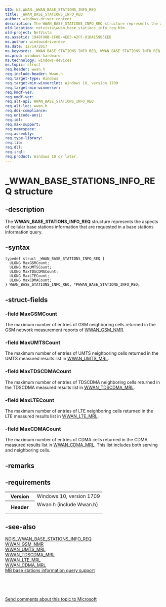 ```yaml
---
UID: NS.WWAN._WWAN_BASE_STATIONS_INFO_REQ
title: _WWAN_BASE_STATIONS_INFO_REQ
author: windows-driver-content
description: The WWAN_BASE_STATIONS_INFO_REQ structure represents the aspects of cellular base stations information that are requested in a base stations information query.
old-location: netvista\wwan_base_stations_info_req.htm
old-project: NetVista
ms.assetid: 1948F98B-1F0B-4EB3-A2FF-01DA159B5EEB
ms.author: windowsdriverdev
ms.date: 12/14/2017
ms.keywords: _WWAN_BASE_STATIONS_INFO_REQ, WWAN_BASE_STATIONS_INFO_REQ, *PWWAN_BASE_STATIONS_INFO_REQ, PWWAN_BASE_STATIONS_INFO_REQ
ms.prod: windows-hardware
ms.technology: windows-devices
ms.topic: struct
req.header: wwan.h
req.include-header: Wwan.h
req.target-type: Windows
req.target-min-winverclnt: Windows 10, version 1709
req.target-min-winversvr: 
req.kmdf-ver: 
req.umdf-ver: 
req.alt-api: WWAN_BASE_STATIONS_INFO_REQ
req.alt-loc: wwan.h
req.ddi-compliance: 
req.unicode-ansi: 
req.idl: 
req.max-support: 
req.namespace: 
req.assembly: 
req.type-library: 
req.lib: 
req.dll: 
req.irql: 
req.product: Windows 10 or later.
---
```


# _WWAN_BASE_STATIONS_INFO_REQ structure



## -description
The <b>WWAN_BASE_STATIONS_INFO_REQ</b> structure represents the aspects of cellular base stations information that are requested in a base stations information query.



## -syntax

````
typedef struct _WWAN_BASE_STATIONS_INFO_REQ {
  ULONG MaxGSMCount;
  ULONG MaxUMTSCount;
  ULONG MaxTDSCDMACount;
  ULONG MaxLTECount;
  ULONG MaxCDMACount;
} WWAN_BASE_STATIONS_INFO_REQ, *PWWAN_BASE_STATIONS_INFO_REQ;
````


## -struct-fields

### -field MaxGSMCount

The maximum number of entries of GSM neighboring cells returned in the GSM network measurement reports of <a href="netvista.wwan_gsm_nmr">WWAN_GSM_NMR</a>.


### -field MaxUMTSCount

The maximum number of entries of UMTS neighboring cells returned in the UMTS measured results list in <a href="netvista.wwan_umts_mrl">WWAN_UMTS_MRL</a>.


### -field MaxTDSCDMACount

The maximum number of entries of TDSCDMA neighboring cells returned in the TDSCDMA measured results list in <a href="netvista.wwan_tdscdma_mrl">WWAN_TDSCDMA_MRL</a>.


### -field MaxLTECount

The maximum number of entries of LTE neighboring cells returned in the LTE measured results list in <a href="netvista.wwan_lte_mrl">WWAN_LTE_MRL</a>.


### -field MaxCDMACount

The maximum number of entries of CDMA cells returned in the CDMA measured results list in <a href="netvista.wwan_cdma_mrl">WWAN_CDMA_MRL</a>. This list includes both serving and neighboring cells.


## -remarks


## -requirements
<table>
<tr>
<th width="30%">
Version

</th>
<td width="70%">
Windows 10, version 1709

</td>
</tr>
<tr>
<th width="30%">
Header

</th>
<td width="70%">
<dl>
<dt>Wwan.h (include Wwan.h)</dt>
</dl>
</td>
</tr>
</table>

## -see-also
<dl>
<dt>
<a href="netvista.ndis_wwan_base_stations_info_req">NDIS_WWAN_BASE_STATIONS_INFO_REQ</a>
</dt>
<dt>
<a href="netvista.wwan_gsm_nmr">WWAN_GSM_NMR</a>
</dt>
<dt>
<a href="netvista.wwan_umts_mrl">WWAN_UMTS_MRL</a>
</dt>
<dt>
<a href="netvista.wwan_tdscdma_mrl">WWAN_TDSCDMA_MRL</a>
</dt>
<dt>
<a href="netvista.wwan_lte_mrl">WWAN_LTE_MRL</a>
</dt>
<dt>
<a href="netvista.wwan_cdma_mrl">WWAN_CDMA_MRL</a>
</dt>
<dt>
<a href="https://docs.microsoft.com/windows-hardware/drivers/network/mb-base-stations-information-query-support">MB base stations information query support</a>
</dt>
</dl>
 

 

<a href="mailto:wsddocfb@microsoft.com?subject=Documentation%20feedback [NetVista\netvista]:%20WWAN_BASE_STATIONS_INFO_REQ structure%20 RELEASE:%20(12/14/2017)&amp;body=%0A%0APRIVACY STATEMENT%0A%0AWe use your feedback to improve the documentation. We don't use your email address for any other purpose, and we'll remove your email address from our system after the issue that you're reporting is fixed. While we're working to fix this issue, we might send you an email message to ask for more info. Later, we might also send you an email message to let you know that we've addressed your feedback.%0A%0AFor more info about Microsoft's privacy policy, see http://privacy.microsoft.com/en-us/default.aspx." title="Send comments about this topic to Microsoft">Send comments about this topic to Microsoft</a>

